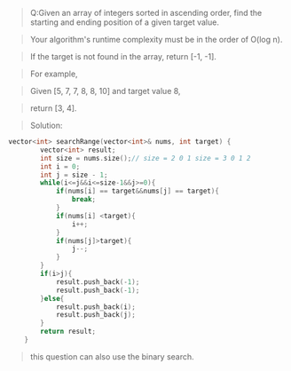 > Q:Given an array of integers sorted in ascending order, find the starting and ending position of a given target value.

> Your algorithm's runtime complexity must be in the order of O(log n).

> If the target is not found in the array, return [-1, -1].

> For example,

> Given [5, 7, 7, 8, 8, 10] and target value 8,

> return [3, 4].

> Solution: 

```C++
vector<int> searchRange(vector<int>& nums, int target) {
        vector<int> result;
        int size = nums.size();// size = 2 0 1 size = 3 0 1 2
        int i = 0;
        int j = size - 1;
        while(i<=j&&i<=size-1&&j>=0){
            if(nums[i] == target&&nums[j] == target){
                break;
            }
            if(nums[i] <target){
                i++;
            }
            if(nums[j]>target){
                j--;
            }
        }
        if(i>j){
            result.push_back(-1);
            result.push_back(-1);
        }else{
            result.push_back(i);
            result.push_back(j);
        }
        return result;
    }
```
> this question can also use the binary search.
